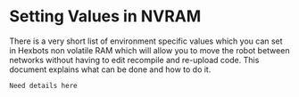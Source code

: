 # Setting Values in NVRAM

There is a very short list of environment specific values which you can set in Hexbots non volatile RAM which will allow you to move the robot between networks without having to edit recompile and re-upload code. This document explains what can be done and how to do it.

```Need details here```

